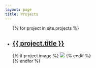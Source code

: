 ```yaml
---
layout: page
title: Projects
---
```


<div class="home">
  <ul class="post-list">
    {% for project in site.projects %}
      <li>
        <h2>
          <a class="post-link" href="{{ project.url | prepend: site.baseurl }}">{{ project.title }}</a>
          </h2>
             {% if project.image %}
                <img src="{{ project.image }}" />
             {% endif %}
      </li>
    {% endfor %}
  </ul>
</div>